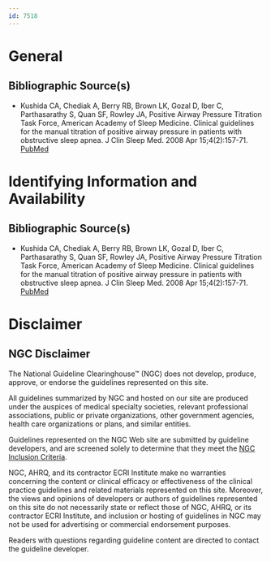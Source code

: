```yaml
---
id: 7518
---
```


# General

## Bibliographic Source(s)

- Kushida CA, Chediak A, Berry RB, Brown LK, Gozal D, Iber C, Parthasarathy S, Quan SF, Rowley JA, Positive Airway Pressure Titration Task Force, American Academy of Sleep Medicine. Clinical guidelines for the manual titration of positive airway pressure in patients with obstructive sleep apnea. J Clin Sleep Med. 2008 Apr 15;4(2):157-71. [ PubMed ](http://www.ncbi.nlm.nih.gov/entrez/query.fcgi?cmd=Retrieve&db=pubmed&dopt=Abstract&list_uids=18468315)

# Identifying Information and Availability

## Bibliographic Source(s)

- Kushida CA, Chediak A, Berry RB, Brown LK, Gozal D, Iber C, Parthasarathy S, Quan SF, Rowley JA, Positive Airway Pressure Titration Task Force, American Academy of Sleep Medicine. Clinical guidelines for the manual titration of positive airway pressure in patients with obstructive sleep apnea. J Clin Sleep Med. 2008 Apr 15;4(2):157-71. [ PubMed ](http://www.ncbi.nlm.nih.gov/entrez/query.fcgi?cmd=Retrieve&db=pubmed&dopt=Abstract&list_uids=18468315)

# Disclaimer

## NGC Disclaimer

The National Guideline Clearinghouse™ (NGC) does not develop, produce, approve, or endorse the guidelines represented on this site.

All guidelines summarized by NGC and hosted on our site are produced under the auspices of medical specialty societies, relevant professional associations, public or private organizations, other government agencies, health care organizations or plans, and similar entities.

Guidelines represented on the NGC Web site are submitted by guideline developers, and are screened solely to determine that they meet the [NGC Inclusion Criteria](/help-and-about/summaries/inclusion-criteria).

NGC, AHRQ, and its contractor ECRI Institute make no warranties concerning the content or clinical efficacy or effectiveness of the clinical practice guidelines and related materials represented on this site. Moreover, the views and opinions of developers or authors of guidelines represented on this site do not necessarily state or reflect those of NGC, AHRQ, or its contractor ECRI Institute, and inclusion or hosting of guidelines in NGC may not be used for advertising or commercial endorsement purposes.

Readers with questions regarding guideline content are directed to contact the guideline developer.

